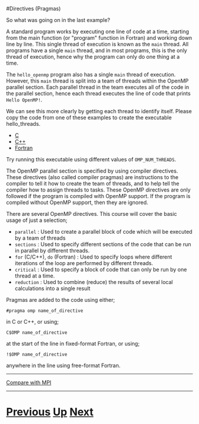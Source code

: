 #Directives (Pragmas)

So what was going on in the last example?

A standard program works by executing one line of code at a time, 
starting from the main function (or "program" function in Fortran) 
and working down line by line. This single thread of execution is 
known as the `main` thread. All programs have a single `main` thread, 
and in most programs, this is the only thread of execution, hence 
why the program can only do one thing at a time.

The `hello_openmp` program also has a single `main` thread of execution. 
However, this `main` thread is split into a team of threads within the 
OpenMP parallel section. Each parallel thread in the team executes all 
of the code in the parallel section, hence each thread executes the 
line of code that prints `Hello OpenMP!`.

We can see this more clearly by getting each thread to identify itself. 
Please copy the code from one of these examples to create the executable hello_threads.

* [C](directives_c.md)
* [C++](directives_cpp.md)
* [Fortran](directives_f77.md)

Try running this executable using different values of `OMP_NUM_THREADS`.

The OpenMP parallel section is specified by using compiler directives. 
These directives (also called compiler pragmas) are instructions to the 
compiler to tell it how to create the team of threads, and to help 
tell the compiler how to assign threads to tasks. These OpenMP directives 
are only followed if the program is compiled with OpenMP support. If 
the program is compiled without OpenMP support, then they are ignored.

There are several OpenMP directives. This course will cover the basic usage of just a selection;

* `parallel` : Used to create a parallel block of code which will be executed by a team of threads
* `sections` : Used to specify different sections of the code that can be run in parallel by different threads.
* `for` (C/C++), `do` (Fortran) : Used to specify loops where different iterations of the loop are performed by different threads.
* `critical` : Used to specify a block of code that can only be run by one thread at a time.
* `reduction` : Used to combine (reduce) the results of several local calculations into a single result

Pragmas are added to the code using either;

    #pragma omp name_of_directive

in C or C++, or using;

    C$OMP name_of_directive

at the start of the line in fixed-format Fortran, or using;

    !$OMP name_of_directive

anywhere in the line using free-format Fortran.

***

[Compare with MPI](../beginning_mpi/functions.md)

***

# [Previous](basics.md) [Up](README.md) [Next](sections.md)
